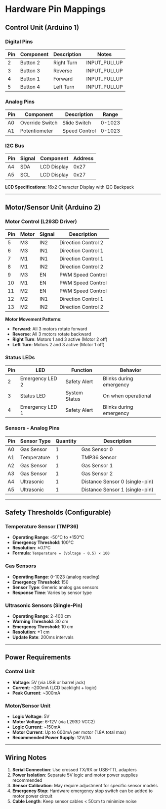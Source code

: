 # Hardware Pin Mappings

## Control Unit (Arduino 1)

### Digital Pins
| Pin | Component | Description | Notes |
|-----|-----------|-------------|-------|
| 2   | Button 2  | Right Turn  | INPUT_PULLUP |
| 3   | Button 3  | Reverse     | INPUT_PULLUP |
| 4   | Button 1  | Forward     | INPUT_PULLUP |
| 5   | Button 4  | Left Turn   | INPUT_PULLUP |

### Analog Pins  
| Pin | Component        | Description   | Range    |
|-----|------------------|---------------|----------|
| A0  | Override Switch  | Slide Switch  | 0-1023   |
| A1  | Potentiometer    | Speed Control | 0-1023   |

### I2C Bus
| Pin | Signal | Component     | Address |
|-----|--------|---------------|---------|
| A4  | SDA    | LCD Display   | 0x27    |
| A5  | SCL    | LCD Display   | 0x27    |

**LCD Specifications**: 16x2 Character Display with I2C Backpack

---

## Motor/Sensor Unit (Arduino 2)

### Motor Control (L293D Driver)
| Pin | Motor | Signal | Description |
|-----|--------|--------|-------------|
| 5   | M3    | IN2    | Direction Control 2 |
| 6   | M3    | IN1    | Direction Control 1 |
| 7   | M1    | IN1    | Direction Control 1 |
| 8   | M1    | IN2    | Direction Control 2 |
| 9   | M3    | EN     | PWM Speed Control |
| 10  | M1    | EN     | PWM Speed Control |
| 11  | M2    | EN     | PWM Speed Control |
| 12  | M2    | IN1    | Direction Control 1 |
| 13  | M2    | IN2    | Direction Control 2 |

**Motor Movement Patterns**:
- **Forward**: All 3 motors rotate forward
- **Reverse**: All 3 motors rotate backward  
- **Right Turn**: Motors 1 and 3 active (Motor 2 off)
- **Left Turn**: Motors 2 and 3 active (Motor 1 off)

### Status LEDs
| Pin | LED | Function | Behavior |
|-----|-----|----------|----------|
| 2   | Emergency LED 2 | Safety Alert | Blinks during emergency |
| 3   | Status LED      | System Status | On when operational |
| 4   | Emergency LED 1 | Safety Alert | Blinks during emergency |

### Sensors - Analog Pins
| Pin | Sensor Type | Quantity | Description |
|-----|-------------|----------|-------------|
| A0  | Gas Sensor  | 1        | Gas Sensor 0 |
| A1  | Temperature | 1        | TMP36 Sensor |
| A2  | Gas Sensor  | 1        | Gas Sensor 1 |
| A3  | Gas Sensor  | 1        | Gas Sensor 2 |
| A4  | Ultrasonic  | 1        | Distance Sensor 0 (single-pin) |
| A5  | Ultrasonic  | 1        | Distance Sensor 1 (single-pin) |

---

## Safety Thresholds (Configurable)

### Temperature Sensor (TMP36)
- **Operating Range**: -50°C to +150°C
- **Emergency Threshold**: 100°C
- **Resolution**: ±0.1°C
- **Formula**: `Temperature = (Voltage - 0.5) × 100`

### Gas Sensors 
- **Operating Range**: 0-1023 (analog reading)
- **Emergency Threshold**: 150
- **Sensor Type**: Generic analog gas sensors
- **Response Time**: Varies by sensor type

### Ultrasonic Sensors (Single-Pin)
- **Operating Range**: 2-400 cm
- **Warning Threshold**: 30 cm  
- **Emergency Threshold**: 10 cm
- **Resolution**: ±1 cm
- **Update Rate**: 200ms intervals

---

## Power Requirements

### Control Unit
- **Voltage**: 5V (via USB or barrel jack)
- **Current**: ~200mA (LCD backlight + logic)
- **Peak Current**: ~300mA

### Motor/Sensor Unit  
- **Logic Voltage**: 5V
- **Motor Voltage**: 6-12V (via L293D VCC2)
- **Logic Current**: ~150mA
- **Motor Current**: Up to 600mA per motor (1.8A total max)
- **Recommended Power Supply**: 12V/3A

---

## Wiring Notes

1. **Serial Connection**: Use crossed TX/RX or USB-TTL adapters
2. **Power Isolation**: Separate 5V logic and motor power supplies recommended
3. **Sensor Calibration**: May require adjustment for specific sensor models
4. **Emergency Stop**: Hardware emergency stop switch can be added to motor power circuit
5. **Cable Length**: Keep sensor cables < 50cm to minimize noise